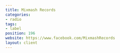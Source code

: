 ```yaml
---
title: Mixmash Records
categories:
- radio
tags:
- label
position: 196
website: https://www.facebook.com/MixmashRecords
layout: client
---
```


